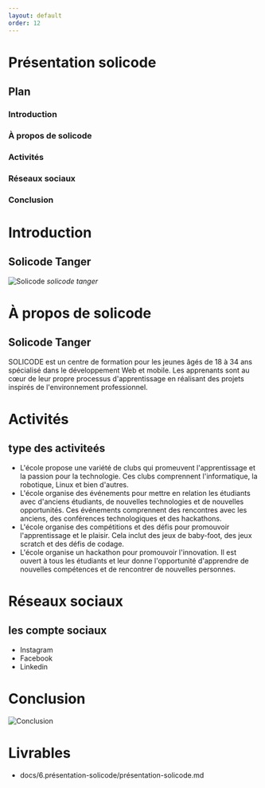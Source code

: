 ```yaml
---
layout: default
order: 12
---
```

<!-- new slide -->
# Présentation solicode
## Plan
### Introduction
### À propos de solicode
### Activités
### Réseaux sociaux
### Conclusion
<!-- new slide -->
# Introduction

## Solicode Tanger
![Solicode](/lab-markdown/6.présentation-solicode/images/solicode.jpg)
*solicode tanger*
<!-- new slide -->
# À propos de solicode
## Solicode Tanger
SOLICODE est un centre de formation pour les jeunes âgés de 18 à 34 ans spécialisé dans le développement Web et mobile. Les apprenants sont au cœur de leur propre processus d'apprentissage en réalisant des projets inspirés de l'environnement professionnel.
<!-- new slide -->
# Activités
## type des activiteés
- L'école propose une variété de clubs qui promeuvent l'apprentissage et la passion pour la technologie. Ces clubs comprennent l'informatique, la robotique, Linux et bien d'autres.
- L'école organise des événements pour mettre en relation les étudiants avec d'anciens étudiants, de nouvelles technologies et de nouvelles opportunités. Ces événements comprennent des rencontres avec les anciens, des conférences technologiques et des hackathons.
- L'école organise des compétitions et des défis pour promouvoir l'apprentissage et le plaisir. Cela inclut des jeux de baby-foot, des jeux scratch et des défis de codage.
- L'école organise un hackathon pour promouvoir l'innovation. Il est ouvert à tous les étudiants et leur donne l'opportunité d'apprendre de nouvelles compétences et de rencontrer de nouvelles personnes.
<!-- new slide -->
# Réseaux sociaux
## les compte sociaux

- Instagram
- Facebook
- Linkedin
<!-- new slide -->
# Conclusion

![Conclusion](/lab-markdown/6.présentation-solicode.md/images/conclusion.png)
<!-- new slide -->
# Livrables

- docs/6.présentation-solicode/présentation-solicode.md